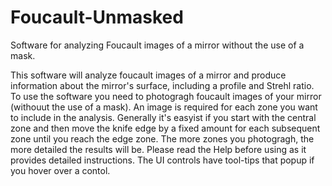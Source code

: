 # Foucault-Unmasked
Software for analyzing Foucault images of a mirror without the use of a mask.

  This software will analyze foucault images of a mirror and produce information about the mirror's surface, including a profile and Strehl ratio.
  To use the software you need to photogragh foucault images of your mirror (withouut the use of a mask). An image is required for each zone you want to include in the analysis. Generally it's easyist if you start with the central zone and then move the knife edge by a fixed amount for each subsequent zone until you reach the edge zone.  The more zones you photogragh, the more detailed the results will be.
  Please read the Help before using as it provides detailed instructions. The UI controls have tool-tips that popup if you hover over a contol.
